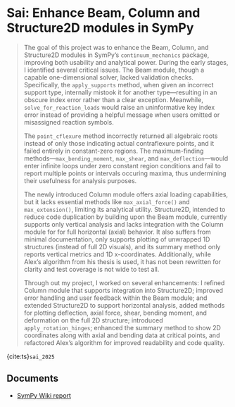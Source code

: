 # Sai: Enhance Beam, Column and Structure2D modules in SymPy

> The goal of this project was to enhance the Beam, Column, and Structure2D modules in SymPy’s `continuum_mechanics` package, improving both usability and analytical power. During the early stages, I identified several critical issues. The Beam module, though a capable one-dimensional solver, lacked validation checks. Specifically, the `apply_supports` method, when given an incorrect support type, internally mistook it for another type—resulting in an obscure index error rather than a clear exception. Meanwhile, `solve_for_reaction_loads` would raise an uninformative key index error instead of providing a helpful message when users omitted or misassigned reaction symbols.
> 
> The `point_cflexure` method incorrectly returned all algebraic roots instead of only those indicating actual contraflexure points, and it failed entirely in constant-zero regions. The maximum-finding methods—`max_bending_moment`, `max_shear`, and `max_deflection`—would enter infinite loops under zero constant region conditions and fail to report multiple points or intervals occuring maxima, thus undermining their usefulness for analysis purposes.
> 
> The newly introduced Column module offers axial loading capabilities, but it lacks essential methods like `max_axial_force()` and `max_extension()`, limiting its analytical utility. Structure2D, intended to reduce code duplication by building upon the Beam module, currently supports only vertical analysis and lacks integration with the Column module for for full horizontal (axial) behavior. It also suffers from minimal documentation, only supports plotting of unwrapped 1D structures (instead of full 2D visuals), and its summary method only reports vertical metrics and 1D x-coordinates. Additionally, while Alex’s algorithm from his thesis is used, it has not been rewritten for clarity and test coverage is not wide to test all.
> 
> Through out my project, I worked on several enhancements: I refined Column module that supports integration into Structure2D; improved error handling and user feedback within the Beam module; and extended Structure2D to support horizontal analysis, added methods for plotting deflection, axial force, shear, bending moment, and deformation on the full 2D structure; introduced `apply_rotation_hinges`; enhanced the summary method to show 2D coordinates along with axial and bending data at critical points, and refactored Alex’s algorithm for improved readability and code quality.

{cite:ts}`sai_2025`

## Documents

- [SymPy Wiki report](https://github.com/sympy/sympy/wiki/GSOC-2025-Report-Udayagiri-Saibabu%3A%E2%80%90Enhancing-the-Beam%2C-Column-and-Structure2D-Modules-in-SymPy%E2%80%99s-Continuum-Mechanics)

